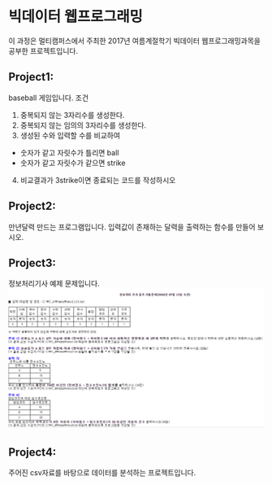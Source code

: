 # 빅데이터 웹프로그래밍

이 과정은 멀티캠퍼스에서 주최한 2017년 여름계절학기 빅데이터 웹프로그래밍과목을 공부한 프로젝트입니다.


## Project1:
baseball 게임입니다.
조건
1. 중복되지 않는 3자리수를 생성한다.
2. 중복되지 않는 임의의 3자리수를 생성한다.
3. 생성된 수와 입력할 수를 비교하여
 - 숫자가 같고 자릿수가 틀리면 ball
 - 숫자가 같고 자릿수가 같으면 strike
 4. 비교결과가 3strike이면 종료되는 코드를 작성하시오

## Project2:
만년달력 만드는 프로그램입니다.
입력값이 존재하는 달력을 출력하는 함수를 만들어 보시오.

## Project3:
정보처리기사 예제 문제입니다.
![example3](https://github.com/innersme/BigData_summer/blob/master/project03_정보처리기사/실기.png)
## Project4:
주어진 csv자료를 바탕으로 데이터를 분석하는 프로젝트입니다.

